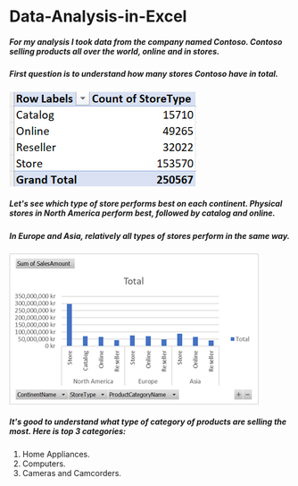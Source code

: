 # Data-Analysis-in-Excel
##### For my analysis I took data from the company named Contoso. Contoso selling products all over the world, online and in stores. 
##### First question is to understand how many stores Contoso have in total. 
![Image alt](https://github.com/NataliaMak20/Data-Analysis-in-Excel/blob/main/ContosoData.png)
##### Let's see which type of store performs best on each continent. Physical stores in North America perform best, followed by catalog and online.
##### In Europe and Asia, relatively all types of stores perform in the same way.
![Image alt](https://github.com/NataliaMak20/Data-Analysis-in-Excel/blob/main/StoreTypesbyContinent.png)
##### It's good to understand what type of category of products are selling the most. Here is top 3 categories:
1. Home Appliances.
2. Computers.
3. Cameras and Camcorders.
